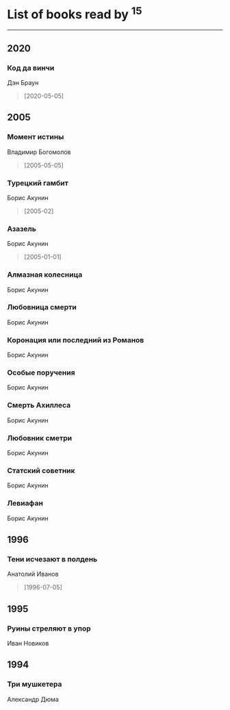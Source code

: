 # List of books read by [](https://plus.google.com/u/0/118261627879855357372/)<sup>15</sup>
---

## 2020

### Код да винчи
Дэн Браун
> [2020-05-05] 



## 2005

### Момент истины
Владимир Богомолов
> [2005-05-05] 


### Турецкий гамбит
Борис Акунин
> [2005-02] 


### Азазель
Борис Акунин
> [2005-01-01] 


### Алмазная колесница
Борис Акунин


### Любовница смерти
Борис Акунин


### Коронация или последний из Романов
Борис Акунин


### Особые поручения
Борис Акунин


### Смерть Ахиллеса
Борис Акунин


### Любовник сметри
Борис Акунин


### Статский советник
Борис Акунин


### Левиафан
Борис Акунин



## 1996

### Тени исчезают в полдень
Анатолий Иванов
> [1996-07-05] 



## 1995

### Руины стреляют в упор
Иван Новиков



## 1994

### Три мушкетера
Александр Дюма



